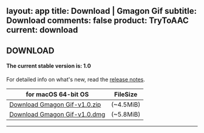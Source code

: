layout: app
title: Download | Gmagon Gif
subtitle: Download
comments: false
product: TryToAAC
current: download
---

## <strong>DOWNLOAD</strong>

#### <b>The current stable version is: 1.0</b>

For detailed info on what's new, read the [release notes](./changelog.html).

for macOS 64-bit OS | FileSize
------------------------------ | -------------------------
[Download Gmagon Gif-v1.0.zip](http://www.filefactory.com/file/2uy70ivs0tgl/Gmagon_Gif.zip)    | (~4.5MiB)
[Download Gmagon Gif-v1.0.dmg](http://www.filefactory.com/file/3i74uv52yad9/Gmagon-Gif-1.0.dmg)    | (~5.8MiB)


---

